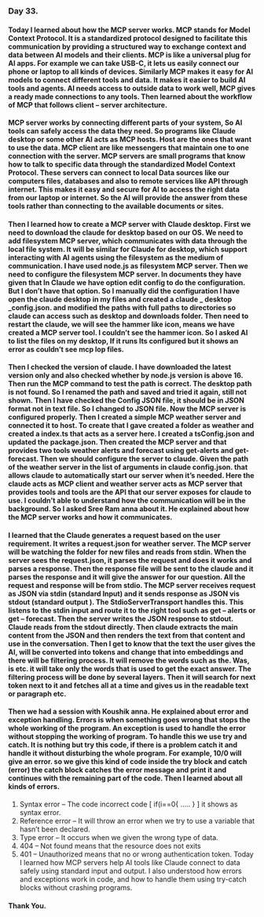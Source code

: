 ### Day 33.
#### Today I learned about how the MCP server works. MCP stands for Model Context Protocol. It is a standardized protocol designed to facilitate this communication by providing a structured way to exchange context and data between AI models and their clients. MCP is like a universal plug for AI apps. For example we can take USB-C, it lets us easily connect our phone or laptop to all kinds of devices. Similarly MCP makes it easy for AI models to connect different tools and data. It makes it easier to build AI tools and agents. AI needs access to outside data to work well, MCP gives a ready made connections to any tools. Then learned about the workflow of MCP that follows client – server architecture. 
#### MCP server works by connecting different parts of your system, So AI tools can safely access the data they need. So programs like Claude desktop or some other AI acts as MCP hosts. Host are the ones that want to use the data. MCP client are like messengers that maintain one to one connection with the server. MCP servers are small programs that know how to talk to specific data through the standardized Model Context Protocol. These servers can connect to local Data sources like our computers files, databases and also to remote services like API through internet. This makes it easy and secure for AI to access the right data from our laptop or internet. So the AI will provide the answer from these tools rather than connecting to the available documents or sites. 
#### Then I learned how to create a MCP server with Claude desktop. First we need to download the claude for desktop based on our OS. We need to add filesystem MCP server, which communicates with data through the local file system. It will be similar for Claude for desktop, which support interacting with AI agents using the filesystem as the medium of communication. I have used node.js as filesystem MCP server. Then we need to configure the filesystem MCP server. In documents they have given that In Claude we have option edit config to do the configuration. But I don’t have that option. So I manually did the configuration I have open the claude desktop in my files and created a claude _ desktop _config.json. and modified the paths with full paths to directories so claude can access such as desktop and downloads folder. Then need to restart the claude, we will see the hammer like icon, means we have created a MCP server tool. I couldn’t see the hammer icon. So I asked AI to list the files on my desktop, If it runs Its configured but it shows an error as couldn’t see mcp lop files. 
#### Then I checked the version of claude. I have downloaded the latest version only and also checked whether by node.js version is above 16. Then run the MCP command to test the path is correct. The desktop path is not found. So I renamed the path and saved and tried it again, still not shown. Then I have checked the Config JSON file, it should be in JSON format not in text file. So I changed to JSON file. Now the MCP server is configured properly. Then I created a simple MCP weather server and connected it to host. To create that I gave created a folder as weather and created a index.ts that acts as a server here. I created a tsConfig.json and updated the package.json. Then created the MCP server and that provides two tools weather alerts and forecast using get-alerts and get-forecast. Then we should configure the server to claude. Given the path of the weather server in the list of arguments in claude config.json. that allows claude to automatically start our server when it’s needed. Here the claude acts as MCP client and weather server acts as MCP server that provides tools and tools are the API that our server exposes for claude to use. I couldn’t able to understand how the communication will be in the background. So I asked Sree Ram anna about it. He explained about how the MCP server works and how it communicates. 
#### I learned that the Claude generates a request based on the user requirement. It writes a request.json for weather server. The MCP server will be watching the folder for new files and reads from stdin. When the server sees the request.json, it parses the request and does it works and parses a response. Then the response file will be sent to the claude and it parses the response and it will give the answer for our question. All the request and response will be from stdio. The MCP server receives request as JSON via stdin (standard Input) and it sends response as JSON vis stdout (standard output ). The StdioServerTransport handles this. This listens to the stdin input and route it to the right tool such as get – alerts or get – forecast. Then the server writes the JSON response to stdout. Claude reads from the stdout directly. Then claude extracts the main content from the JSON and then renders the text from that content and use in the conversation. Then I get to know that the text the user gives the AI, will be converted into tokens and change that into embeddings and there will be filtering process. It will remove the words such as the. Was, is etc. it will take only the words that is used to get the exact answer. The filtering process will be done by several layers. Then it will search for next token next to it and fetches all at a time and gives us in the readable text or paragraph etc. 
#### Then we had a session with Koushik anna. He explained about error and exception handling. Errors is when something goes wrong that stops the whole working of the program. An exception is used to handle the error without stopping the working of program. To handle this we use try and catch. It is nothing but try this code, if there is a problem catch it and handle it without disturbing the whole program. For example, 10/0 will give an error. so we give this kind of code inside the try block and catch (error) the catch block catches the error message and print it and continues with the remaining part of the code. Then I learned about all kinds of errors.
1. Syntax error – The code incorrect code [ if(i==0{ ….. } ] it shows as syntax error.
2. Reference error – It will throw an error when we try to use a variable that hasn’t been declared.
3. Type error – It occurs when we given the wrong type of data.
4. 404 – Not found means that the resource does not exits
5. 401 – Unauthorized means that no or wrong authentication token.
Today I learned how MCP servers help AI tools like Claude connect to data safely using standard input and output. I also understood how errors and exceptions work in code, and how to handle them using try-catch blocks without crashing programs.
#### Thank You.
